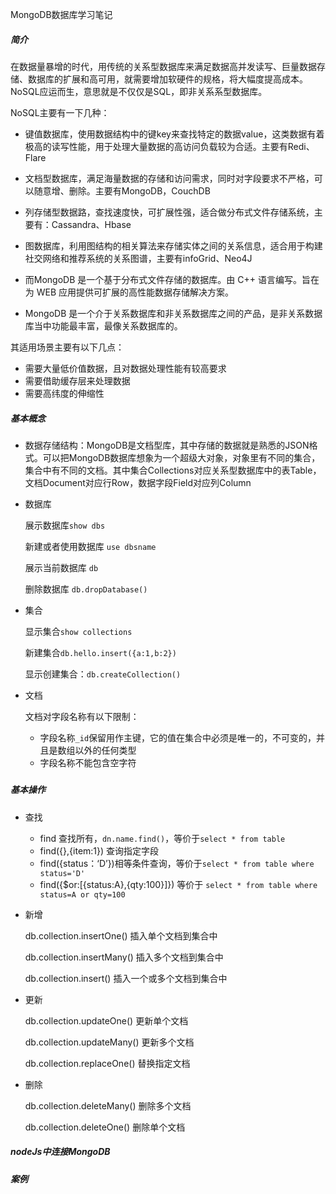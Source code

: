 MongoDB数据库学习笔记

##### 简介

在数据量暴增的时代，用传统的关系型数据库来满足数据高并发读写、巨量数据存储、数据库的扩展和高可用，就需要增加软硬件的规格，将大幅度提高成本。NoSQL应运而生，意思就是不仅仅是SQL，即非关系系型数据库。

NoSQL主要有一下几种：

- 键值数据库，使用数据结构中的键key来查找特定的数据value，这类数据有着极高的读写性能，用于处理大量数据的高访问负载较为合适。主要有Redi、Flare
- 文档型数据库，满足海量数据的存储和访问需求，同时对字段要求不严格，可以随意增、删除。主要有MongoDB，CouchDB
- 列存储型数据路，查找速度快，可扩展性强，适合做分布式文件存储系统，主要有：Cassandra、Hbase
- 图数据库，利用图结构的相关算法来存储实体之间的关系信息，适合用于构建社交网络和推荐系统的关系图谱，主要有infoGrid、Neo4J

- 而MongoDB 是一个基于分布式文件存储的数据库。由 C++ 语言编写。旨在为 WEB 应用提供可扩展的高性能数据存储解决方案。

- MongoDB 是一个介于关系数据库和非关系数据库之间的产品，是非关系数据库当中功能最丰富，最像关系数据库的。

其适用场景主要有以下几点：

- 需要大量低价值数据，且对数据处理性能有较高要求
- 需要借助缓存层来处理数据
- 需要高纬度的伸缩性

##### 基本概念

- 数据存储结构：MongoDB是文档型库，其中存储的数据就是熟悉的JSON格式。可以把MongoDB数据库想象为一个超级大对象，对象里有不同的集合，集合中有不同的文档。其中集合Collections对应关系型数据库中的表Table，文档Document对应行Row，数据字段Field对应列Column

- 数据库

  展示数据库`show dbs`

  新建或者使用数据库  `use dbsname`

  展示当前数据库  `db`

  删除数据库 `db.dropDatabase()`

- 集合

  显示集合`show collections`

  新建集合`db.hello.insert({a:1,b:2})`

  显示创建集合：`db.createCollection()`

- 文档

  文档对字段名称有以下限制：

  - 字段名称`_id`保留用作主键，它的值在集合中必须是唯一的，不可变的，并且是数组以外的任何类型
  - 字段名称不能包含空字符

##### 

##### 基本操作

- 查找

  - find  查找所有，`dn.name.find()`，等价于`select * from table`
  - find({},{item:1})  查询指定字段
  - find({status：‘D’})相等条件查询，等价于`select * from table where status='D'`
  - find({$or:[{status:A},{qty:100}]})  等价于 `select * from table where status=A or qty=100`

- 新增

  db.collection.insertOne()  插入单个文档到集合中

  db.collection.insertMany()  插入多个文档到集合中

  db.collection.insert()  插入一个或多个文档到集合中

- 更新

  db.collection.updateOne()  更新单个文档

  db.collection.updateMany()  更新多个文档

  db.collection.replaceOne()  替换指定文档

- 删除

  db.collection.deleteMany()  删除多个文档

  db.collection.deleteOne()  删除单个文档

##### nodeJs中连接MongoDB



##### 案例







